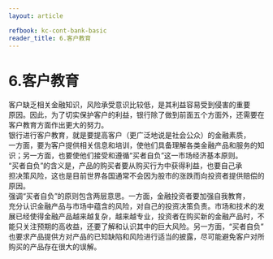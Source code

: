 ```yaml
---
layout: article

refbook: kc-cont-bank-basic
reader_title: 6.客户教育
---
```


# 6.客户教育

客户缺乏相关金融知识，风险承受意识比较低，是其利益容易受到侵害的重要<br />
    原因。因此，为了切实保护客户的利益，银行除了做到前面五个方面外，还需要在<br />
    客户教育方面作出更大的努力。<br />
    银行进行客户教育，就是要提高客户（更广泛地说是社会公众）的金融素质，<br />
    一方面，要为客户提供相关信息和培训，使他们具备理解各类金融产品和服务的知<br />
    识；另一方面，也要使他们接受和遵循“买者自负”这一市场经济基本原则。<br />
    “买者自负”的含义是，产品的购买者要从购买行为中获得利益，也要自己承<br />
    担决策风险，这也是目前世界各国通常不会因为股市的涨跌而向投资者提供赔偿的<br />
    原因。<br />
    强调“买者自负”的原则包含两层意思。一方面，金融投资者要加强自我教育，<br />
    充分认识金融产品与市场中蕴含的风险，对自己的投资决策负责。市场和技术的发<br />
    展已经使得金融产品越来越复杂，越来越专业，投资者在购买新的金融产品时，不<br />
    能只关注预期的高收益，还要了解和认识其中的巨大风险。另一方面，“买者自负”<br />
    也要求产品提供方对产品的已知缺陷和风险进行适当的披露，尽可能避免客户对所<br />
  购买的产品存在很大的误解。